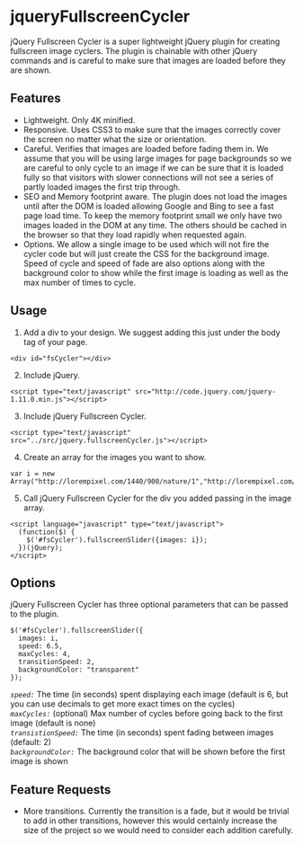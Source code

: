 # jqueryFullscreenCycler

jQuery Fullscreen Cycler is a super lightweight jQuery plugin for creating fullscreen image cyclers.  The plugin is chainable with other jQuery commands and is careful to make sure that images are loaded before they are shown.

## Features
* Lightweight. Only 4K minified.
* Responsive.  Uses CSS3 to make sure that the images correctly cover the screen no matter what the size or orientation.
* Careful.  Verifies that images are loaded before fading them in.  We assume that you will be using large images for page backgrounds so we are careful to only cycle to an image if we can be sure that it is loaded fully so that visitors with slower connections will not see a series of partly loaded images the first trip through.
* SEO and Memory footprint aware.  The plugin does not load the images until after the DOM is loaded allowing Google and Bing to see a fast page load time.  To keep the memory footprint small we only have two images loaded in the DOM at any time.  The others should be cached in the browser so that they load rapidly when requested again.
* Options.  We allow a single image to be used which will not fire the cycler code but will just create the CSS for the background image.  Speed of cycle and speed of fade are also options along with the background color to show while the first image is loading as well as the max number of times to cycle.

## Usage
1. Add a div to your design.  We suggest adding this just under the body tag of your page.
```
<div id="fsCycler"></div>
```

2. Include jQuery.
```
<script type="text/javascript" src="http://code.jquery.com/jquery-1.11.0.min.js"></script>
```

3. Include jQuery Fullscreen Cycler.
```
<script type="text/javascript" src="../src/jquery.fullscreenCycler.js"></script>
```

4. Create an array for the images you want to show.
```
var i = new Array("http://lorempixel.com/1440/900/nature/1","http://lorempixel.com/1440/900/nature/2","http://lorempixel.com/1440/900/nature/3","http://lorempixel.com/1440/900/nature/4");
```

5. Call jQuery Fullscreen Cycler for the div you added passing in the image array.
```
<script language="javascript" type="text/javascript">
  (function($) {
    $('#fsCycler').fullscreenSlider({images: i});
  })(jQuery);
</script>
```

## Options
jQuery Fullscreen Cycler has three optional parameters that can be passed to the plugin.
```
$('#fsCycler').fullscreenSlider({
  images: i,
  speed: 6.5, 
  maxCycles: 4,
  transitionSpeed: 2, 
  backgroundColor: "transparent"
});
```

*`speed:`* The time (in seconds) spent displaying each image (default is 6, but you can use decimals to get more exact times on the cycles)  
*`maxCycles:`* (optional) Max number of cycles before going back to the first image (default is none)  
*`transistionSpeed:`* The time (in seconds) spent fading between images (default: 2)  
*`backgroundColor:`* The background color that will be shown before the first image is shown  

## Feature Requests
* More transitions.  Currently the transition is a fade, but it would be trivial to add in other transitions, however this would certainly increase the size of the project so we would need to consider each addition carefully.
